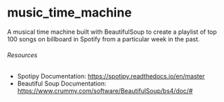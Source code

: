 # music_time_machine
 A musical time machine built with BeautifulSoup to create a playlist of top 100 songs on billboard in Spotify from a particular week in the past.


 ###### Resources
 - Spotipy Documentation: 
https://spotipy.readthedocs.io/en/master
- Beautiful Soup Documentation:
https://www.crummy.com/software/BeautifulSoup/bs4/doc/#

